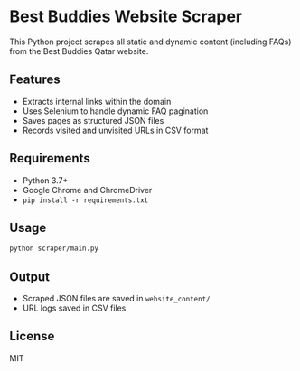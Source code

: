 # Best Buddies Website Scraper

This Python project scrapes all static and dynamic content (including FAQs) from the Best Buddies Qatar website.

## Features
- Extracts internal links within the domain
- Uses Selenium to handle dynamic FAQ pagination
- Saves pages as structured JSON files
- Records visited and unvisited URLs in CSV format

## Requirements
- Python 3.7+
- Google Chrome and ChromeDriver
- `pip install -r requirements.txt`

## Usage
```bash
python scraper/main.py
```

## Output
- Scraped JSON files are saved in `website_content/`
- URL logs saved in CSV files

## License
MIT